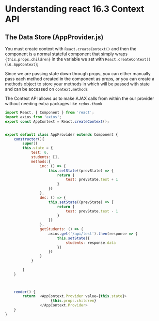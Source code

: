 # Understanding react 16.3 Context API

## The Data Store (AppProvider.js)

You must create context with `React.createContext()` and then the component is a normal stateful component that simply wraps `{this.props.children}` in the variable we set with `React.createContext()` (i.e. `AppContext`);

Since we are passing state down through props, you can either manually pass each method created in the component as props, or you can create a methods object to store your methods in which will be passed with state and can be accessed on `context.methods`

The Context API allows us to make AJAX calls from within the our provider without needing extra packages like `redux-thunk`

```js
import React, { Component } from 'react';
import axios from 'axios';
export const AppContext = React.createContext();


export default class AppProvider extends Component {
    constructor(){
        super()
        this.state = {
            test: 0,
            students: [],
            methods:{
                inc: () => {
                    this.setState((prevState) => {
                        return {
                            test: prevState.test + 1
                        }
                    })
                },
                dec: () => {
                    this.setState((prevState) => {
                        return {
                            test: prevState.test - 1
                        }
                    })
                },
                getStudents: () => {
                    axios.get('/api/test').then(response => {
                        this.setState({
                            students: response.data
                        })
                    })
                }
            }
            
        }
    }

 

    render() {
        return  <AppContext.Provider value={this.state}>
                     {this.props.children}
                </AppContext.Provider>
    }
}
```